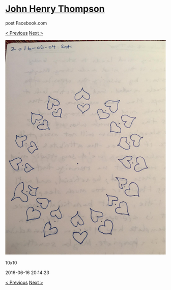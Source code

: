 # [John Henry Thompson](../README.md)
post Facebook.com

[< Previous](2016-06-16-1.md) [Next >](2016-06-16-3.md)

[![](../media/2016-06-16/10x10-11.jpg)](../README.md)

10x10

2016-06-16 20:14:23

[< Previous](2016-06-16-1.md) [Next >](2016-06-16-3.md)